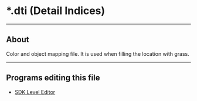 # *.dti (Detail Indices)

___

## About

Color and object mapping file. It is used when filling the location with grass.

___

## Programs editing this file

- [SDK Level Editor](../../../modding-tools/sdk/level-editor/level-editor.md)
